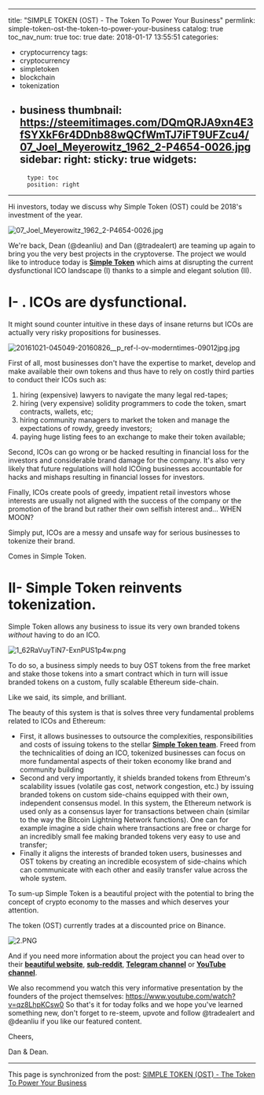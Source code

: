 
---
title: "SIMPLE TOKEN (OST) - The Token To Power Your Business"
permlink: simple-token-ost-the-token-to-power-your-business
catalog: true
toc_nav_num: true
toc: true
date: 2018-01-17 13:55:51
categories:
- cryptocurrency
tags:
- cryptocurrency
- simpletoken
- blockchain
- tokenization
- business
thumbnail: https://steemitimages.com/DQmQRJA9xn4E3fSYXkF6r4DDnb88wQCfWmTJ7iFT9UFZcu4/07_Joel_Meyerowitz_1962_2-P4654-0026.jpg
sidebar:
    right:
        sticky: true
widgets:
    -
        type: toc
        position: right
---


Hi investors, today we discuss why Simple Token (OST) could be 2018's investment of the year.

![07_Joel_Meyerowitz_1962_2-P4654-0026.jpg](https://steemitimages.com/DQmQRJA9xn4E3fSYXkF6r4DDnb88wQCfWmTJ7iFT9UFZcu4/07_Joel_Meyerowitz_1962_2-P4654-0026.jpg)

We're back, Dean (@deanliu) and Dan (@tradealert) are teaming up again to bring you the very best projects in the cryptoverse. The project we would like to introduce today is [**Simple Token**](https://simpletoken.org/) which aims at disrupting the current dysfunctional ICO landscape (I) thanks to a simple and elegant solution (II).
# I- . ICOs are dysfunctional.
It might sound counter intuitive in these days of insane returns but ICOs are actually very risky propositions for businesses. 

![20161021-045049-20160826__p_ref-l-ov-moderntimes-09012jpg.jpg](https://steemitimages.com/DQmb8U7qjfpjtgpGZqJxh78koDB1UeFcADhLGiqX1x9sGce/20161021-045049-20160826__p_ref-l-ov-moderntimes-09012jpg.jpg)

First of all, most businesses don't have the expertise to market, develop and make available their own tokens and thus have to rely on costly third parties to conduct their ICOs such as:
1. hiring (expensive) lawyers to navigate the many legal red-tapes;
1. hiring (very expensive) solidity programmers to code the token, smart contracts, wallets, etc;
1. hiring community managers to market the token and manage the expectations of rowdy, greedy investors;
1. paying huge listing fees to an exchange to make their token available;

Second, ICOs can go wrong or be hacked resulting in financial loss for the investors and considerable brand damage for the company. It's also very likely that future regulations will hold ICOing businesses accountable for hacks and mishaps resulting in financial losses for investors.

Finally, ICOs create pools of greedy, impatient retail investors whose interests are usually not aligned with the success of the company or the promotion of the brand but rather their own selfish interest and... WHEN MOON?

Simply put, ICOs are a messy and unsafe way for serious businesses to tokenize their brand.

Comes in Simple Token.

# II- Simple Token reinvents tokenization.
Simple Token allows any business to issue its very own branded tokens *without* having to do an ICO.

![1_62RaVuyTiN7-ExnPUS1p4w.png](https://steemitimages.com/DQmPqviSrTz3CQThvaCFwscusoNuTt8jqhau2RPJEfBM9ci/1_62RaVuyTiN7-ExnPUS1p4w.png)

To do so, a business simply needs to buy OST tokens from the free market and stake those tokens into a smart contract which in turn will issue branded tokens on a custom, fully scalable Ethereum side-chain.

Like we said, its simple, and brilliant.

The beauty of this system is that is solves three very fundamental problems related to ICOs and Ethereum:
* First,  it allows businesses to outsource the complexities, responsibilities and costs of issuing tokens to the stellar [**Simple Token team**](https://simpletoken.org/team). Freed from the technicalities of doing an ICO, tokenized businesses can focus on more fundamental aspects  of their token economy like brand and community building
* Second and very importantly, it shields branded tokens from Ethreum's scalability issues (volatile gas cost, network congestion, etc.) by issuing branded tokens on custom side-chains equipped with their own, independent consensus model. In this system, the Ethereum network is used only as a consensus layer for transactions between chain (similar to the way the Bitcoin Lightning Network functions). One can for example imagine a side chain where transactions are free or charge for an incredibly small fee making branded tokens very easy to use and transfer;
* Finally it aligns the interests of branded token users, businesses and OST tokens by creating an incredible ecosystem of side-chains which can communicate with each other and easily transfer value across the whole system.

To sum-up Simple Token is a beautiful project with the potential to bring the concept of crypto economy to the masses and which deserves your attention. 

The token (OST) currently trades at a discounted price on Binance.

![2.PNG](https://steemitimages.com/DQmWJ1an3ZjyoRvgcJJxDR5c2NGsA6KexgzBpXwG5TZGJ7a/2.PNG)

And if you need more information about the project you can head over to their  [**beautiful website**](https://simpletoken.org/), [**sub-reddit**](https://www.reddit.com/r/Simple_Token/),  [**Telegram channel**](https://t.me/simpletoken) or [**YouTube channel**](https://www.youtube.com/channel/UCrDo4vSElgUa_HzdvYqBZTA).

We also recommend you watch this very informative presentation by the founders of the project themselves:
https://www.youtube.com/watch?v=qz8LhpKCsw0
So that's it for today folks and we hope you've learned something new, don't forget to re-steem, upvote and follow @tradealert and @deanliu if you like our featured content.

Cheers,

Dan & Dean.

- - -

This page is synchronized from the post: [SIMPLE TOKEN (OST) - The Token To Power Your Business](https://steemit.com/@deanliu/simple-token-ost-the-token-to-power-your-business)
